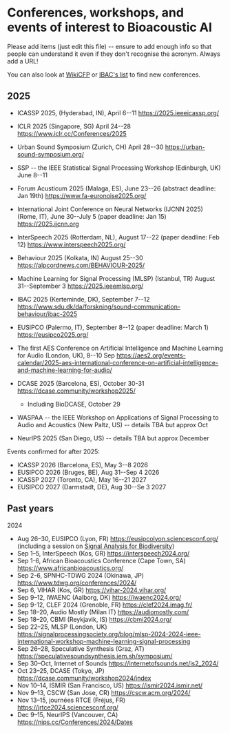 
Conferences, workshops, and events of interest to Bioacoustic AI
==============================================

Please add items (just edit this file) -- ensure to add enough info so that people can understand it even if they don't recognise the acronym. Always add a URL!

You can also look at [WikiCFP](http://www.wikicfp.com/)  or [IBAC's list](https://www.ibac.info/meetings) to find new conferences.

2025
----

* ICASSP 2025, (Hyderabad, IN), April 6--11 https://2025.ieeeicassp.org/
* ICLR 2025 (Singapore, SG) April 24--28 https://www.iclr.cc/Conferences/2025
* Urban Sound Symposium (Zurich, CH) April 28--30 https://urban-sound-symposium.org/
* SSP -- the IEEE Statistical Signal Processing Workshop (Edinburgh, UK) June 8--11
* Forum Acusticum 2025 (Malaga, ES), June 23--26 (abstract deadline: Jan 19th) https://www.fa-euronoise2025.org/
* International Joint Conference on Neural Networks (IJCNN 2025) (Rome, IT), June 30--July 5 (paper deadline: Jan 15) https://2025.ijcnn.org
* InterSpeech 2025 (Rotterdam, NL), August 17--22 (paper deadline: Feb 12) https://www.interspeech2025.org/
* Behaviour 2025 (Kolkata, IN) August 25--30 https://alpcordnews.com/BEHAVIOUR-2025/
* Machine Learning for Signal Processing (MLSP) (Istanbul, TR) August 31--September 3 https://2025.ieeemlsp.org/
* IBAC 2025 (Kerteminde, DK), September 7--12 https://www.sdu.dk/da/forskning/sound-communication-behaviour/ibac-2025
* EUSIPCO (Palermo, IT), September 8--12 (paper deadline: March 1) https://eusipco2025.org/
* The first AES Conference on Artificial Intelligence and Machine Learning for Audio (London, UK), 8--10 Sep https://aes2.org/events-calendar/2025-aes-international-conference-on-artificial-intelligence-and-machine-learning-for-audio/
* DCASE 2025 (Barcelona, ES), October 30-31 https://dcase.community/workshop2025/
    * Including BioDCASE, October 29

* WASPAA -- the IEEE Workshop on Applications of Signal Processing to Audio and Acoustics (New Paltz, US) -- details TBA but approx Oct
* NeurIPS 2025 (San Diego, US) -- details TBA but approx December

Events confirmed for after 2025:

* ICASSP 2026 (Barcelona, ES), May 3--8 2026
* EUSIPCO 2026 (Bruges, BE), Aug 31--Sep 4 2026
* ICASSP 2027 (Toronto, CA), May 16--21 2027
* EUSIPCO 2027 (Darmstadt, DE), Aug 30--Se 3 2027


Past years
----------

2024

* Aug 26–30, EUSIPCO (Lyon, FR) https://eusipcolyon.sciencesconf.org/ (including a session on [Signal Analysis for Biodiversity](http://mcld.co.uk/blog/2024/eusipco-2024-special-session-signal-analysis-for-biodiversity.html))
* Sep 1–5, InterSpeech (Kos, GR) https://interspeech2024.org/
* Sep 1-6, African Bioacoustics Conference (Cape Town, SA) https://www.africanbioacoustics.org/
* Sep 2-6, SPNHC-TDWG 2024 (Okinawa, JP) https://www.tdwg.org/conferences/2024/
* Sep 6, VIHAR (Kos, GR) https://vihar-2024.vihar.org/
* Sep 9–12, IWAENC (Aalborg, DK) https://iwaenc2024.org/
* Sep 9-12, CLEF 2024 (Grenoble, FR) https://clef2024.imag.fr/
* Sep 18–20, Audio Mostly (Milan IT) https://audiomostly.com/
* Sep 18–20, CBMI (Reykjavik, IS) https://cbmi2024.org/
* Sep 22–25, MLSP (London, UK) https://signalprocessingsociety.org/blog/mlsp-2024-2024-ieee-international-workshop-machine-learning-signal-processing
* Sep 26–28, Speculative Synthesis  (Graz, AT) https://speculativesoundsynthesis.iem.sh/symposium/
* Sep 30–Oct, Internet of Sounds https://internetofsounds.net/is2_2024/
* Oct 23–25, DCASE (Tokyo, JP) https://dcase.community/workshop2024/index
* Nov 10–14, ISMIR (San Francisco, US) https://ismir2024.ismir.net/
* Nov 9–13, CSCW (San Jose, CR) https://cscw.acm.org/2024/
* Nov 13–15, journées RTCE (Fréjus, FR) https://jrtce2024.sciencesconf.org/
* Dec 9–15, NeurIPS (Vancouver, CA) https://nips.cc/Conferences/2024/Dates


